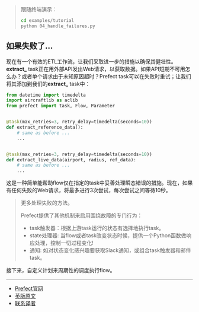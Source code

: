 > 
> 跟随终端演示：
> 
> ````bash
> cd examples/tutorial
> python 04_handle_failures.py
> ````
> 

## 如果失败了...

现在有一个有效的ETL工作流，让我们采取进一步的措施以确保其健壮性。**extract_** task正在用外部API发出Web请求，以获取数据。如果API短期不可用怎么办？或者单个请求由于未知原因超时？Prefect task可以在失败时重试；让我们将其添加到我们的**extract_** task中：

````Python
from datetime import timedelta
import aircraftlib as aclib
from prefect import task, Flow, Parameter


@task(max_retries=3, retry_delay=timedelta(seconds=10))
def extract_reference_data():
    # same as before ...
    ...


@task(max_retries=3, retry_delay=timedelta(seconds=10))
def extract_live_data(airport, radius, ref_data):
    # same as before ...
    ...

````

这是一种简单能帮助flow仅在指定的task中妥善处理瞬态错误的措施。现在，如果有任何失败的Web请求，将最多进行3次尝试，每次尝试之间等待10秒。

> 
> 更多处理失败的方法。
> 
> Prefect提供了其他机制来启用围绕故障的专门行为：
> 
>  - task触发器：根据上游task运行的状态有选择地执行task。
>  - state处理器: 当flow或者task改变状态时候，提供一个Python函数做响应处理，控制一切过程变化!
>  - 通知: 如对状态变化感兴趣要获取Slack通知，或组合task触发器和邮件task​​。
> 

接下来，自定义计划来周期性的调度执行flow。

***

- [Prefect官网](https://www.prefect.io/)
- [英版原文](https://docs.prefect.io/core/tutorial/04-handling-failure.html)
- [联系译者](https://github.com/listen-lavender)
